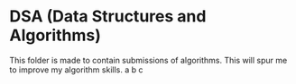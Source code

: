 # DSA (Data Structures and Algorithms)

This folder is made to contain submissions of algorithms.
This will spur me to improve my algorithm skills.
a b c